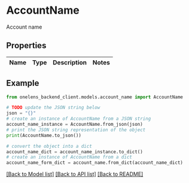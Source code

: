 # AccountName

Account name

## Properties

Name | Type | Description | Notes
------------ | ------------- | ------------- | -------------

## Example

```python
from onelens_backend_client.models.account_name import AccountName

# TODO update the JSON string below
json = "{}"
# create an instance of AccountName from a JSON string
account_name_instance = AccountName.from_json(json)
# print the JSON string representation of the object
print(AccountName.to_json())

# convert the object into a dict
account_name_dict = account_name_instance.to_dict()
# create an instance of AccountName from a dict
account_name_form_dict = account_name.from_dict(account_name_dict)
```
[[Back to Model list]](../README.md#documentation-for-models) [[Back to API list]](../README.md#documentation-for-api-endpoints) [[Back to README]](../README.md)


